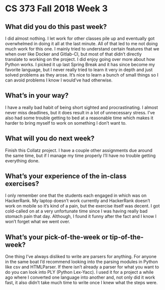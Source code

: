 # CS 373 Fall 2018 Week 3

## What did you do this past week? ##

I did almost nothing. I let work for other classes pile up and eventually got overwhelmed in doing it all at the last minute. All of that led to me not doing much work for this one. I mainly tried to understand certain features that we when over like Docker and Gitlab-CI, but most of that didn’t directly translate to working on the project. I did enjoy going over more about how Python works. I picked it up last Spring Break and it has since become my favorite language, but I never really tried to learn it very in depth and just solved problems as they arose. It’s nice to learn a bunch of small things so I can avoid problems I know I would’ve had otherwise.

## What’s in your way?

I have a really bad habit of being short sighted and procrastinating. I almost never miss deadlines, but it does result in a lot of unnecessary stress. I’ve also had some trouble getting to bed at a reasonable time which makes it harder to bring myself to work on something I don’t want to.

## What will you do next week?

Finish this Collatz project. I have a couple other assignments due around the same time, but if I manage my time properly I’ll have no trouble getting everything done.

## What’s your experience of the in-class exercises?

I only remember one that the students each engaged in which was on HackerRank. My laptop doesn’t work currently and HackerRank doesn’t work on mobile so it’s kind of a pain, but the exercise itself was decent. I got cold-called on at a very unfortunate time since I was having really bad stomach pain that day. Although, I found it funny after the fact and I know I won’t forget what we went over.

## What’s your pick-of-the-week or tip-of-the-week?

One thing I’ve always disliked to write are parsers for anything. For anyone in the same boat I’d recommend looking into the parsing modules in Python like csv and HTMLParser. If there isn’t already a parser for what you want to do you can look into PLY (Python Lex-Yacc). I used it for a project a while ago where I converted one language into another and, not only did it work fast, it also didn’t take much time to write once I knew what the steps were.
